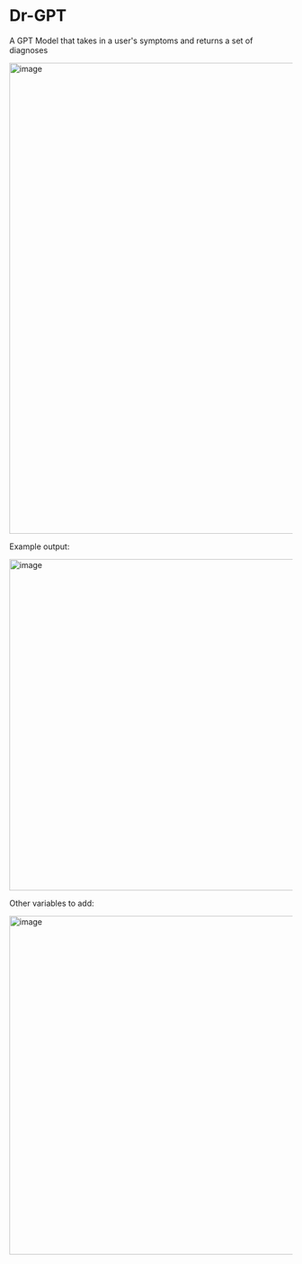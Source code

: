 # Dr-GPT
 A GPT Model that takes in a user's symptoms and returns a set of diagnoses

<img width="837" alt="image" src="https://github.com/sammargolis/Dr-GPT/assets/20016233/58be6f3c-3d97-4e35-b666-9bbecb7ee4f5">

Example output:

<img width="589" alt="image" src="https://github.com/sammargolis/Dr-GPT/assets/20016233/63c636a8-1d6b-4983-a426-1747ba24158e">


Other variables to add:

<img width="602" alt="image" src="https://github.com/sammargolis/Dr-GPT/assets/20016233/dbcb67d4-c36c-48d3-9215-bf1057ea2f57">
